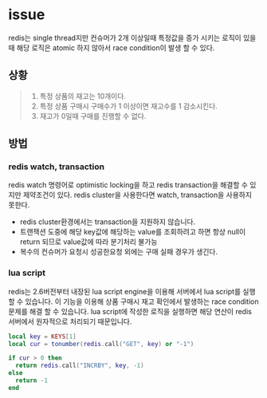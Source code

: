 # issue
redis는 single thread지만 컨슈머가 2개 이상일때 특정값을 증가 시키는 로직이 있을때
해당 로직은 atomic 하지 않아서 race condition이 발생 할 수 있다.

## 상황
> 1. 특정 상품의 재고는 10개이다.
> 2. 특정 상품 구매시 구매수가 1 이상이면 재고수를 1 감소시킨다.
> 3. 재고가 0일때 구매를 진행할 수 없다.

## 방법
### redis watch, transaction

redis watch 명령어로 optimistic locking을 하고 redis transaction을 해결할 수 있지만 제약조건이 있다.
redis cluster을 사용한다면 watch, transaction을 사용하지 못한다.

- redis cluster환경에서는 transaction을 지원하지 않습니다.
- 트랜잭션 도중에 해당 key값에 해당하는 value를 조회하려고 하면 항상 null이 return 되므로 value값에 따라 분기처리 불가능
- 복수의 컨슈머가 요청시 성공한요청 외에는 구매 실패 경우가 생긴다.

### lua script

redis는 2.6버전부터 내장된 lua script engine을 이용해 서버에서 lua script를 실행 할 수 있습니다.
이 기능을 이용해 상품 구매시 재고 확인에서 발생하는 race condition 문제를 해결 할 수 있습니다.
lua script에 작성한 로직을 실행하면 해당 연산이 redis 서버에서 원자적으로 처리되기 때문입니다.

```lua
local key = KEYS[1]
local cur = tonumber(redis.call("GET", key) or "-1")

if cur > 0 then
  return redis.call("INCRBY", key, -1)
else
  return -1
end
```
